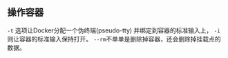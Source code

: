 ## 操作容器
`-t` 选项让Docker分配一个伪终端(pseudo-tty) 并绑定到容器的标准输入上，
`-i` 则让容器的标准输入保持打开。
`--rm`不单单是删除掉容器，还会删除掉挂载点的数据。

